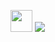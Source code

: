 <img width='35' src='https://cdn.jsdelivr.net/gh/yesmore/img/img/pop_cat.gif'/> <img src='https://readme-typing-svg.herokuapp.com?font=Fira+Code&weight=600&duration=3400&pause=1700&color=898989&vCenter=true&height=25&lines=HeyHeyHeyyyyyyyyyy----!!'/>

<!--
**Tsukishima1/Tsukishima1** is a ✨ _special_ ✨ repository because its `README.md` (this file) appears on your GitHub profile.

Here are some ideas to get you started:

- 🔭 I’m currently working on ...
- 🌱 I’m currently learning ...
- 👯 I’m looking to collaborate on ...
- 🤔 I’m looking for help with ...
- 💬 Ask me about ...
- 📫 How to reach me: ...
- 😄 Pronouns: ...
- ⚡ Fun fact: ...
-->
